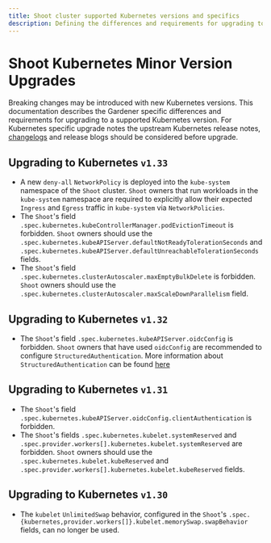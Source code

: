 ```yaml
---
title: Shoot cluster supported Kubernetes versions and specifics
description: Defining the differences and requirements for upgrading to a supported Kubernetes version
---
```


# Shoot Kubernetes Minor Version Upgrades

Breaking changes may be introduced with new Kubernetes versions.
This documentation describes the Gardener specific differences and requirements for upgrading to a supported Kubernetes version.
For Kubernetes specific upgrade notes the upstream Kubernetes release notes, [changelogs](https://github.com/kubernetes/kubernetes/tree/master/CHANGELOG) and release blogs should be considered before upgrade.

## Upgrading to Kubernetes `v1.33`

- A new `deny-all` `NetworkPolicy` is deployed into the `kube-system` namespace of the `Shoot` cluster. `Shoot` owners that run workloads in the `kube-system` namespace are required to explicitly allow their expected `Ingress` and `Egress` traffic in `kube-system` via `NetworkPolicies`.
- The `Shoot`'s field `.spec.kubernetes.kubeControllerManager.podEvictionTimeout` is forbidden. `Shoot` owners should use the `.spec.kubernetes.kubeAPIServer.defaultNotReadyTolerationSeconds` and `.spec.kubernetes.kubeAPIServer.defaultUnreachableTolerationSeconds` fields.
- The `Shoot`'s field `.spec.kubernetes.clusterAutoscaler.maxEmptyBulkDelete` is forbidden. `Shoot` owners should use the `.spec.kubernetes.clusterAutoscaler.maxScaleDownParallelism` field.

## Upgrading to Kubernetes `v1.32`

- The `Shoot`'s field `.spec.kubernetes.kubeAPIServer.oidcConfig` is forbidden. `Shoot` owners that have used `oidcConfig` are recommended to configure `StructuredAuthentication`. More information about `StructuredAuthentication` can be found [here](./shoot_access.md#structured-authentication)

## Upgrading to Kubernetes `v1.31`

- The `Shoot`'s field `.spec.kubernetes.kubeAPIServer.oidcConfig.clientAuthentication` is forbidden.
- The `Shoot`'s fields `.spec.kubernetes.kubelet.systemReserved` and `.spec.provider.workers[].kubernetes.kubelet.systemReserved` are forbidden. `Shoot` owners should use the `.spec.kubernetes.kubelet.kubeReserved` and `.spec.provider.workers[].kubernetes.kubelet.kubeReserved` fields.

## Upgrading to Kubernetes `v1.30`

- The `kubelet` `UnlimitedSwap` behavior, configured in the `Shoot`'s `.spec.{kubernetes,provider.workers[]}.kubelet.memorySwap.swapBehavior` fields, can no longer be used.
